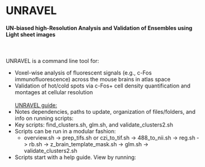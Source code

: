 # UNRAVEL
#### UN-biased high-Resolution Analysis and Validation of Ensembles using Light sheet images 
\
\
UNRAVEL is a command line tool for:
* Voxel-wise analysis of fluorescent signals (e.g., c-Fos immunofluorescence) across the mouse brains in atlas space
* Validation of hot/cold spots via c-Fos+ cell density quantification and montages at cellular resolution
\
\
[UNRAVEL guide:](https://office365stanford-my.sharepoint.com/:p:/g/personal/danrijs_stanford_edu/EbQN54e7SwRHgkmw3yn8fgcBz1xG22AICtZx8nsPrOLFtg?e=S159PM)
* Notes dependencies, paths to update, organization of files/folders, and info on running scripts:
* Key scripts: find_clusters.sh, glm.sh, and validate_clusters2.sh
* Scripts can be run in a modular fashion:
    * overview.sh -> prep_tifs.sh or czi_to_tif.sh -> 488_to_nii.sh -> reg.sh -> rb.sh -> z_brain_template_mask.sh -> glm.sh -> validate_clusters2.sh 
* Scripts start with a help guide. View by running: <script>.sh help
\
\
For command line interface help, please review [Unix tutorials](https://andysbrainbook.readthedocs.io/en/latest/index.html)
\
\
[Heifets lab guide to immunofluorescence staining, iDISCO+, & lightsheet fluorescence microscopy](https://docs.google.com/document/d/16yowBhiBQWz8_VX2t9Rf6Xo3Ub4YPYD6qeJP6vJo6P4/edit?usp=sharing)
\
\
Please send questions/suggestions to:
* Daniel Ryskamp Rijsketic (danrijs@stanford.edu)
* Austen Casey (abcasey@stanford.edu)
* Boris Heifets (bheifets@stanford.edu)
